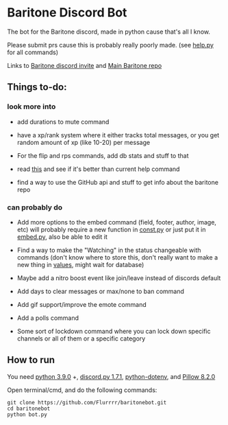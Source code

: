# Baritone Discord Bot
The bot for the Baritone discord, made in python cause that's all I know.

Please submit prs cause this is probably really poorly made. (see [help.py](cogs/help.py) for all commands)

Links to [Baritone discord invite](https://discord.gg/s6fRBAUpmr) and [Main Baritone repo](https://github.com/cabaletta/baritone)

## Things to-do:

### look more into
* add durations to mute command

* have a xp/rank system where it either tracks total messages, or you get random amount of xp (like 10-20) per message

* For the flip and rps commands, add db stats and stuff to that

* read [this](https://gist.github.com/InterStella0/b78488fb28cadf279dfd3164b9f0cf96) and see if it's better than current help command

* find a way to use the GitHub api and stuff to get info about the baritone repo

### can probably do
* Add more options to the embed command (field, footer, author, image, etc) will probably require a new function in [const.py](const.py) or just put it in [embed.py](cogs/embed.py), also be able to edit it

* Find a way to make the "Watching" in the status changeable with commands (don't know where to store this, don't really want to make a new thing in [values](cogs/values.py), might wait for database)

* Maybe add a nitro boost event like join/leave instead of discords default

* Add days to clear messages or max/none to ban command 

* Add gif support/improve the emote command

* Add a polls command

* Some sort of lockdown command where you can lock down specific channels or all of them or a specific category

## How to run

You need [python 3.9.0](https://www.python.org/downloads/) +, [discord.py 1.7.1](https://pypi.org/project/discord.py/), [python-dotenv](https://pypi.org/project/python-dotenv/), and [Pillow 8.2.0](https://pypi.org/project/Pillow/)

Open terminal/cmd, and do the following commands:
```
git clone https://github.com/Flurrrr/baritonebot.git
cd baritonebot
python bot.py
```
